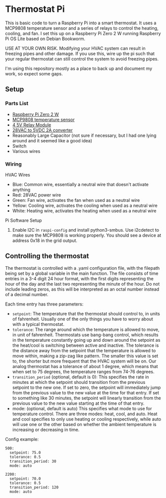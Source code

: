 # Thermostat Pi

This is basic code to turn a Raspberry Pi into a smart thermostat.
It uses a MCP9808 temperature sensor and a series of relays to control the heating, cooling, and fan.
I set this up on a Raspberry Pi Zero 2 W running Raspberry Pi OS Lite based on Debian Bookworm.

USE AT YOUR OWN RISK.
Modifying your HVAC system can result in freezing pipes and other damage. 
If you use this, wire up the pi such that your regular thermostat can still control the system to avoid freezing pipes.

I'm using this repository mostly as a place to back up and document my work, so expect some gaps.

## Setup

### Parts List

- [Raspberry Pi Zero 2 W](https://www.raspberrypi.org/products/raspberry-pi-zero-2-w/)
- [MCP9808 temperature sensor](https://www.adafruit.com/product/1782)
- [4 5V Relay Module](https://www.amazon.com/SunFounder-Channel-Shield-Arduino-Raspberry/dp/B00E0NSORY/?th=1)
- [28VAC to 5VDC 2A converter](https://www.amazon.com/dp/B0BTSR2287?ref=ppx_yo2ov_dt_b_product_details&th=1)
- Reasonably Large Capacitor (not sure if necessary, but I had one lying around and it seemed like a good idea)
- Switch
- Various wires

### Wiring

HVAC Wires

- Blue: Common wire, essentially a neutral wire that doesn't activate anything
- Red: 28VAC power wire
- Green: Fan wire, activates the fan when used as a neutral wire
- Yellow: Cooling wire, activates the cooling when used as a neutral wire
- White: Heating wire, activates the heating when used as a neutral wire

Pi Software Setup

1. Enable I2C in `raspi-config` and install python3-smbus. 
Use i2cdetect to make sure the MCP9808 is working properly. 
You should see a device at address 0x18 in the grid output.

## Controlling the thermostat

The thermostat is controlled with a .yaml configuration file, with the filepath being set by a global variable in the main function.
The file consists of time entries in a 3-4 digit 24 hour format, with the first digits representing the hour of the day and the last two representing the minute of the hour.
Do not include leading zeros, as this will be interpreted as an octal number instead of a decimal number.

Each time entry has three parameters:
- `setpoint`:
  The temperature that the thermostat should control to, in units of fahrenheit.
  Usually one of the only things you have to worry about with a typical thermostat.
- `tolerance`:
  The range around which the temperature is allowed to move, in unit of fahrenheit.
  Thermostats use bang-bang control, which results in the temperature constantly going up and down around the setpoint as the heat/cool is switching between active and inactive.
  The tolerance is the distance away from the setpoint that the temperature is allowed to move within, making a zip-zag like pattern.
  The smaller this value is set to, the shorter but more frequent that the HVAC system will be on.
  Our analog thermostat has a tolerance of about 1 degree, which means that when set to 75 degrees, the temperature ranges from 74-76 degrees.
- `transition_period` (optional, default is 0):
  This specifies the rate in minutes at which the setpoint should transition from the previous setpoint to the new one.
  If set to zero, the setpoint will immediately jump from the previous value to the new value at the time for that entry.
  If set to something like 30 minutes, the setpoint will linearly transition from the previous value to the new value starting at the time of that entry.
- mode: (optional, default is auto)
  This specifies what mode to use for temperature control. There are three modes: heat, cool, and auto. Heat and cool specifies to only use heating or cooling respectively, while auto will use one or the other based on whether the ambient temperature is increasing or decreasing in time.

Config example:
```
500:
  setpoint: 75.0
  tolerance: 0.5
  transition_period: 30
  mode: auto

2200:
  setpoint: 70.0
  tolerance: 0.5
  transition_period: 120
  mode: auto
```
